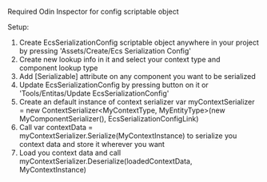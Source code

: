 Required Odin Inspector for config scriptable object

Setup:
1. Create EcsSerializationConfig scriptable object anywhere in your project by pressing 'Assets/Create/Ecs Serialization Config'
2. Create new lookup info in it and select your context type and component lookup type
3. Add [Serializable] attribute on any component you want to be serialized
4. Update EcsSerializationConfig by pressing button on it or 'Tools/Entitas/Update EcsSerializationConfig'
5. Create an default instance of context serializer var myContextSerializer = new ContextSerializer<MyContextType, MyEntityType>(new MyComponentSerializer(), EcsSerializationConfigLink)
6. Call var contextData = myContextSerializer.Serialize(MyContextInstance) to serialize you context data and store it wherever you want
7. Load you context data and call myContextSerializer.Deserialize(loadedContextData, MyContextInstance)
